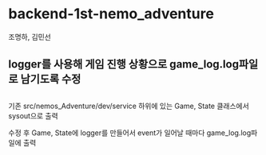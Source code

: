 # backend-1st-nemo_adventure
조명하, 김민선

## logger를 사용해 게임 진행 상황으로 game_log.log파일로 남기도록 수정
## 
기존
src/nemos_Adventure/dev/service 하위에 있는 Game, State 클래스에서 sysout으로 출력

수정 후
Game, State에 logger를 만들어서 event가 일어날 때마다 game_log.log파일에 출력